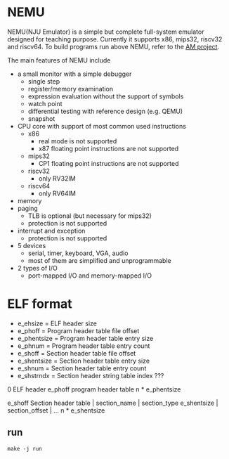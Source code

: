 # NEMU

NEMU(NJU Emulator) is a simple but complete full-system emulator designed for teaching purpose.
Currently it supports x86, mips32, riscv32 and riscv64.
To build programs run above NEMU, refer to the [AM project](https://github.com/NJU-ProjectN/abstract-machine).

The main features of NEMU include
* a small monitor with a simple debugger
  * single step
  * register/memory examination
  * expression evaluation without the support of symbols
  * watch point
  * differential testing with reference design (e.g. QEMU)
  * snapshot
* CPU core with support of most common used instructions
  * x86
    * real mode is not supported
    * x87 floating point instructions are not supported
  * mips32
    * CP1 floating point instructions are not supported
  * riscv32
    * only RV32IM
  * riscv64
    * only RV64IM
* memory
* paging
  * TLB is optional (but necessary for mips32)
  * protection is not supported
* interrupt and exception
  * protection is not supported
* 5 devices
  * serial, timer, keyboard, VGA, audio
  * most of them are simplified and unprogrammable
* 2 types of I/O
  * port-mapped I/O and memory-mapped I/O

# ELF format
* e_ehsize = ELF header size
* e_phoff  = Program header table file offset
* e_phentsize = Program header table entry size
* e_phnum = Program header table entry count
* e_shoff = Section header table file offset
* e_shentsize = Section header table entry size
* e_shnum = Section header table entry count
* e_shstrndx = Section header string table index ???

0               ELF header
e_phoff         program header table 
            n * e_phentsize

e_shoff         Section header table
              |  section_name
              |  section_type
  e_shentsize |  section_offset
              |        ...
        n * e_shentsize
      


## run
`make -j run`
